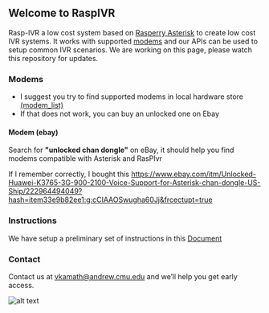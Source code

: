 ## Welcome to RaspIVR

Rasp-IVR a low cost system based on [Rasperry Asterisk](http://www.raspberry-asterisk.org/) to create low cost IVR systems. It works with supported [modems](http://asterisk-service.com/en_US/page/chan-dongle-modems) and our APIs can be used to setup common IVR scenarios. We are working on this page, please watch this repository for updates.

### Modems
* I suggest you try to find supported modems in local hardware store [(modem_list)](http://asterisk-service.com/en_US/page/chan-dongle-modems) 
* If that does not work, you can buy an unlocked one on Ebay

#### Modem (ebay)
Search for **"unlocked chan dongle"** on eBay, it should help you find modems compatible with Asterisk and RasPIvr  

If I remember correctly, I bought this 
https://www.ebay.com/itm/Unlocked-Huawei-K3765-3G-900-2100-Voice-Support-for-Asterisk-chan-dongle-US-Ship/222964494049?hash=item33e9b82ee1:g:cCIAAOSwugha60Jj&frcectupt=true


### Instructions
We have setup a preliminary set of instructions in this [Document](
https://docs.google.com/document/d/1bZXa6GcToAivmc2P5xhF7-YnDRW9O-S8trStoMBahOA/edit?usp=sharing)

### Contact

Contact us at [vkamath@andrew.cmu.edu](mail:vkamath@andrew.cmu.edu) and we’ll help you get early access. 


![alt text](https://github.com/kmarkiv/rasp-ivr/blob/master/rasp.jpg?raw=true "Logo Title Text 1")



